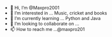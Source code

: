 - 👋 Hi, I’m @Maxpro2001
- 👀 I’m interested in ... Music, cricket and books
- 🌱 I’m currently learning ... Python and Java 
- 💞️ I’m looking to collaborate on ...
- 📫 How to reach me ...@maxpro201

<!---
Maxpro2001/Maxpro2001 is a ✨ special ✨ repository because its `README.md` (this file) appears on your GitHub profile.
You can click the Preview link to take a look at your changes.
--->
